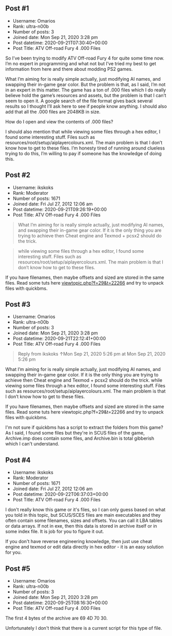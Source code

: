 ## Post #1
- Username: Omarios
- Rank: ultra-n00b
- Number of posts: 3
- Joined date: Mon Sep 21, 2020 3:28 pm
- Post datetime: 2020-09-21T07:30:40+00:00
- Post Title: ATV Off-road Fury 4 .000 Files

So I’ve been trying to modify ATV Off-road Fury 4 for quite some time now. I’m no expert in programming and what not but I’ve tried my best to get information from here and there about modding PS2 games.

What I’m aiming for is really simple actually, just modifying AI names, and swapping their in-game gear color. But the problem is that, as I said, I’m not in an expert in this matter. The game has a ton of .000 files which I do really believe hold the game’s resources and assets, but the problem is that I can’t seem to open it. A google search of the file format gives back several results so I thought I’ll ask here to see if people know anything. I should also add that all the .000 files are 2048KB in size.

How do I open and view the contents of .000 files?

I should also mention that while viewing some files through a hex editor, I found some interesting stuff. Files such as resources/root/setup/aiplayercolours.xml. The main problem is that I don’t know how to get to these files. 
I’m honesty tired of running around clueless trying to do this, I’m willing to pay if someone has the knowledge of doing this.
## Post #2
- Username: ikskoks
- Rank: Moderator
- Number of posts: 1671
- Joined date: Fri Jul 27, 2012 12:06 am
- Post datetime: 2020-09-21T09:26:19+00:00
- Post Title: ATV Off-road Fury 4 .000 Files

> What I’m aiming for is really simple actually, just modifying AI names, and swapping their in-game gear color.
If it is the only thing you are trying to achieve then Cheat engine and Texmod + pcsx2 should do the trick.

> while viewing some files through a hex editor, I found some interesting stuff. Files such as resources/root/setup/aiplayercolours.xml. The main problem is that I don’t know how to get to these files.

If you have filenames, then maybe offsets and sized are stored in the same files.
Read some tuts here [viewtopic.php?f=29&t=22266](https://forum.xentax.com/viewtopic.php?f=29&t=22266)
and try to unpack files with quickbms.
## Post #3
- Username: Omarios
- Rank: ultra-n00b
- Number of posts: 3
- Joined date: Mon Sep 21, 2020 3:28 pm
- Post datetime: 2020-09-21T22:12:41+00:00
- Post Title: ATV Off-road Fury 4 .000 Files

> Reply from ikskoks ↑Mon Sep 21, 2020 5:26 pm at Mon Sep 21, 2020 5:26 pm
>
> 
What I’m aiming for is really simple actually, just modifying AI names, and swapping their in-game gear color. 
If it is the only thing you are trying to achieve then Cheat engine and Texmod + pcsx2 should do the trick.
while viewing some files through a hex editor, I found some interesting stuff. Files such as resources/root/setup/aiplayercolours.xml. The main problem is that I don’t know how to get to these files. 

If you have filenames, then maybe offsets and sized are stored in the same files.
Read some tuts here viewtopic.php?f=29&t=22266
and try to unpack files with quickbms.

I'm not sure if quickbms has a script to extract the folders from this game? As I said, I found some files but they're in SCUS files of the game, Archive.imp does contain some files, and Archive.bin is total gibberish which I can't understand.
## Post #4
- Username: ikskoks
- Rank: Moderator
- Number of posts: 1671
- Joined date: Fri Jul 27, 2012 12:06 am
- Post datetime: 2020-09-22T06:37:03+00:00
- Post Title: ATV Off-road Fury 4 .000 Files

I don't really know this game or it's files, so I can only guess based on what you told in this topic,
but SCUS/SCES files are main executables and they often contain some filenames, sizes and offsets. You can call it LBA tables or data arrays.
If not in exe, then this data is stored in archive itself or in some index file. It is job for you to figure it out.

If you don't have reverse engineering knowledge, then just use cheat engine and texmod or edit data directly in hex editor - it is an easy solution for you.
## Post #5
- Username: Omarios
- Rank: ultra-n00b
- Number of posts: 3
- Joined date: Mon Sep 21, 2020 3:28 pm
- Post datetime: 2020-09-25T08:16:30+00:00
- Post Title: ATV Off-road Fury 4 .000 Files

The first 4 bytes of the archive are 69 4D 70 30.

Unfortunately I don't think that there is a current script for this type of file.
